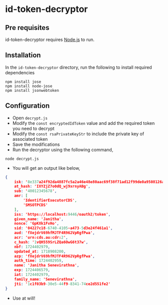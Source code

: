 # id-token-decryptor

## Pre requisites

id-token-decryptor requires [Node.js](https://nodejs.org/) to run.

## Installation

In the `id-token-decryptor` directory, run the following to install required dependencies

```
npm install jose
npm install node-jose
npm install jsonwebtoken
```

## Configuration

- Open `decrypt.js`
- Modify the `const encryptedIdToken` value and add the required token you need to decrypt 
- Modify the `const rsaPrivateKeyStr` to include the private key of associated token
- Save the modifications
- Run the decryptor using the following command,

```
node decrypt.js
```
- You will get an output like below,

```json lines
{
    isk: '8e337a24f92da4887fc5a2a46e48e80aac69f38f71ad12f99de0a9508126aa01',
    at_hash: 'IXYZjZ7o0dQ_wj9xrnyABg',
    sub: '40012345678',
    amr: [
        'IdentifierExecutorCDS',
        'SMSOTPCDS'
    ],
    iss: 'https://localhost:9446/oauth2/token',
    given_name: 'Janitha',
    nonce: 'GpKXk1FvHo',
    sid: '04227c18-6740-4105-a473-5d3e24f461a1',
    aud: 'fXejdrV69hfMJTF4R962VpRgfPwa',
    acr: 'urn:cds.au:cdr:2',
    c_hash: '1vQH559SrLZQa6OwG6t37w',
    nbf: 1724402979,
    updated_at: 1718908200,
    azp: 'fXejdrV69hfMJTF4R962VpRgfPwa',
    auth_time: 1724402959,
    name: 'Janitha Senevirathna',
    exp: 1724406579,
    iat: 1724402979,
    family_name: 'Senevirathna',
    jti: '1c1f03b9-30e5-44f9-8341-74ce2d551fe2'
}
```
- Use at will!
